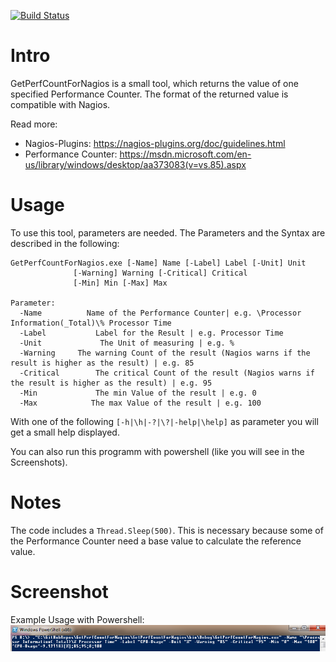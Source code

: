 [![Build Status](https://travis-ci.org/dhcgn/GetPerfCountForNagios.svg?branch=master)](https://travis-ci.org/dhcgn/GetPerfCountForNagios)

# Intro

GetPerfCountForNagios is a small tool, which returns the value of one specified Performance Counter.
The format of the returned value is compatible with Nagios.

Read more:
- Nagios-Plugins: https://nagios-plugins.org/doc/guidelines.html
- Performance Counter: https://msdn.microsoft.com/en-us/library/windows/desktop/aa373083(v=vs.85).aspx

# Usage
To use this tool, parameters are needed. The Parameters and the Syntax are described in the following:

````
GetPerfCountForNagios.exe [-Name] Name [-Label] Label [-Unit] Unit 
			  [-Warning] Warning [-Critical] Critical 
			  [-Min] Min [-Max] Max

Parameter:
  -Name          Name of the Performance Counter| e.g. \Processor Information(_Total)\% Processor Time
  -Label           Label for the Result | e.g. Processor Time
  -Unit             The Unit of measuring | e.g. %
  -Warning     The warning Count of the result (Nagios warns if the result is higher as the result) | e.g. 85
  -Critical        The critical Count of the result (Nagios warns if the result is higher as the result) | e.g. 95
  -Min             The min Value of the result | e.g. 0
  -Max            The max Value of the result | e.g. 100
````

With one of the following ````[-h|\h|-?|\?|-help|\help]```` as parameter you will get a small help displayed.

You can also run this programm with powershell (like you will see in the Screenshots).

# Notes
The code includes a ````Thread.Sleep(500)````. This is necessary because some of the Performance Counter need a base value to calculate the reference value.

# Screenshot
Example Usage with Powershell:
![alt tag](https://github.com/dhcgn/GetPerfCountForNagios/blob/master/Example_use_PS.png)
